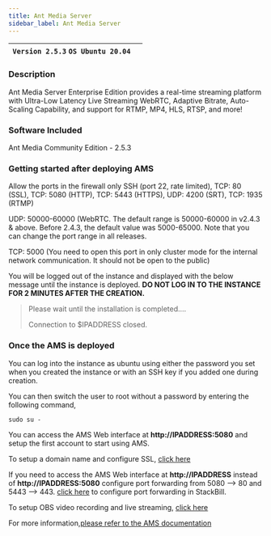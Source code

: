 ```yaml
---
title: Ant Media Server
sidebar_label: Ant Media Server
---
```


|**`Version 2.5.3` `OS Ubuntu 20.04`**|  |
|-------------------------------------|--|

### Description

Ant Media Server Enterprise Edition provides a real-time streaming platform with Ultra-Low Latency Live Streaming WebRTC, Adaptive Bitrate, Auto-Scaling Capability, and support for RTMP, MP4, HLS, RTSP, and more!

### Software Included

Ant Media Community Edition - 2.5.3

### Getting started after deploying AMS

Allow the ports in the firewall only SSH (port 22, rate limited), TCP: 80 (SSL), TCP: 5080 (HTTP), TCP: 5443 (HTTPS), UDP: 4200 (SRT), TCP: 1935 (RTMP)

UDP: 50000-60000 (WebRTC. The default range is 50000-60000 in v2.4.3 & above. Before 2.4.3, the default value was 5000-65000. Note that you can change the port range in all releases.

TCP: 5000 (You need to open this port in only cluster mode for the internal network communication. It should not be open to the public)

You will be logged out of the instance and displayed with the below message until the instance is deployed.  **DO NOT LOG IN TO THE INSTANCE FOR 2 MINUTES AFTER THE CREATION.**

> Please wait until the installation is completed.... 
>
> Connection to $IPADDRESS closed.

### Once the AMS is deployed

You can log into the instance as ubuntu using either the password you set when you created the instance or with an SSH key if you added one during creation.

You can then switch the user to root without a password by entering the following command,
~~~
sudo su -
~~~

You can access the AMS Web interface at **http://IPADDRESS:5080** and setup the first account to start using AMS.

To setup a domain name and configure SSL, [click here](https://antmedia.io/docs/guides/installing-on-linux/Setting-up-SSL/)

If you need to access the AMS Web interface at **http://IPADDRESS** instead of **http://IPADDRESS:5080** configure port forwarding from 5080 --> 80 and 5443 --> 443. [click here](https://docs.stackbill.com/docs/Network/basic-network#configure-port-forwarding) to configure port forwarding in StackBill.

To setup OBS video recording and live streaming, [click here](https://antmedia.io/how-to-use-obs-with-ant-media-server/)

For more information,[please refer to the AMS documentation](https://antmedia.io/docs/)